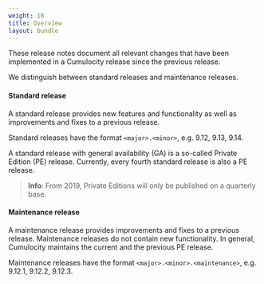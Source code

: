 ```yaml
---
weight: 10
title: Overview
layout: bundle
---
```


These release notes document all relevant changes that have been implemented in a Cumulocity release since the previous release.

We distinguish between standard releases and maintenance releases.

#### Standard release

A standard release provides new features and functionality as well as improvements and fixes to a previous release.

Standard releases have the format `<major>.<minor>`, e.g. 9.12, 9.13, 9.14. 

A standard release with general availability (GA) is a so-called Private Edition (PE) release. Currently, every fourth standard release is also a PE release. 

>**Info**: From 2019, Private Editions will only be published on a quarterly base.

#### Maintenance release

A maintenance release provides improvements and fixes to a previous release. Maintenance releases do not contain new functionality. In general, Cumulocity maintains the current and the previous PE release. 

Maintenance releases have the format `<major>.<minor>.<maintenance>`, e.g. 9.12.1, 9.12.2, 9.12.3. 


